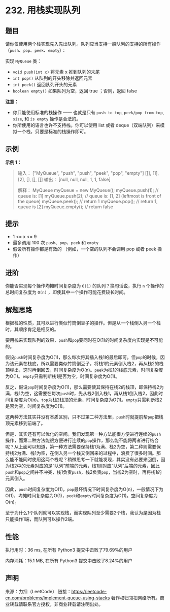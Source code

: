 # 232. 用栈实现队列

## 题目

请你仅使用两个栈实现先入先出队列。队列应当支持一般队列的支持的所有操作（`push`、`pop`、`peek`、`empty`）：

实现 `MyQueue` 类：

* `void push(int x)` 将元素 x 推到队列的末尾
* `int pop()` 从队列的开头移除并返回元素
* `int peek()` 返回队列开头的元素
* `boolean empty()` 如果队列为空，返回 true ；否则，返回 false

**注意：**

* 你只能使用标准的栈操作 —— 也就是只有 `push to top`, `peek/pop from top`, `size`, 和 `is empty` 操作是合法的。
* 你所使用的语言也许不支持栈。你可以使用 list 或者 deque（双端队列）来模拟一个栈，只要是标准的栈操作即可。


## 示例

**示例 1：**

> 输入：
> ["MyQueue", "push", "push", "peek", "pop", "empty"]
> [[], [1], [2], [], [], []]
> 输出：
> [null, null, null, 1, 1, false]
>
> 解释：
> MyQueue myQueue = new MyQueue();
> myQueue.push(1); // queue is: [1]
> myQueue.push(2); // queue is: [1, 2] (leftmost is front of the queue)
> myQueue.peek(); // return 1
> myQueue.pop(); // return 1, queue is [2]
> myQueue.empty(); // return false

## 提示

* 1 <= x <= 9
* 最多调用 100 次 `push`、`pop`、`peek` 和 `empty`
* 假设所有操作都是有效的 （例如，一个空的队列不会调用 pop 或者 peek 操作）


## 进阶

你能否实现每个操作均摊时间复杂度为 `O(1)` 的队列？换句话说，执行 `n` 个操作的总时间复杂度为 `O(n)` ，即使其中一个操作可能花费较长时间。

## 解题思路

根据栈的性质，其可以进行类似竹筒倒豆子的操作。但是从一个栈倒入另一个栈时，其顺序肯定是相反的。

要用栈来实现队列的效果，`push`和`pop`要同时在O(1)的时间复杂度内实现是不可能的。

假设`push`时间复杂度为O(1)，那么每次将其插入栈1的最后即可。但`pop`的时候，因为该元素在栈底，所以需要类似竹筒倒豆子，将栈1的元素倒入栈2，再从栈2的栈顶弹出，这时再倒回去，时间复杂度为O(n)。`peek`为栈1的栈底元素，时间复杂度为O(1)。`empty`只需判断栈1是否为空，时间复杂度为O(1)。

反之，假设`pop`时间复杂度为O(1)，那么需要使其保持在栈2的栈顶，即保持栈2为满，栈1为空，这需要在每次`push`时，先从栈2倒入栈1，再从栈1倒入栈2，因此时间复杂度为O(n)。`top`为栈2栈顶的元素，时间复杂度为O(1)。`empty`只需判断栈2是否为空，时间复杂度为O(1)。

这两种方法其实并没有本质区别，只不过第二种方法里，`push`时就提前帮`pop`把栈顶元素移到前端了。

但是，其实还有可以优化的空间。我们发现第一种方法能很方便进行连续的`push`操作，而第二种方法能很方便进行连续的`pop`操作，那么能不能将两者进行结合呢？从上面可以知道，第一种方法需要保持栈1为满、栈2为空，第二种则需要保持栈2为满、栈1为空，在倒入另一个栈又倒回来的过程中，浪费了很多时间。那么能不能同时使用这两个栈呢？稍微思考一下就能发现，其实没有必要来回倒，因为栈2中的元素对应的是“队列”前端的元素，栈1则对应“队列”后端的元素，因此`push`和`pop`之间并不冲突，栈1负责`push`，栈2负责`pop`，当栈2为空时，再将栈1的元素倒入。

因此，`push`时间复杂度为O(1)，`pop`最坏情况下时间复杂度为O(n)，一般情况下为O(1)，均摊时间复杂度为O(1)，`peek`和`empty`时间复杂度为O(1)。空间复杂度为O(n)。

至于为什么1个队列就可以实现栈，而实现队列至少需要2个栈，我认为是因为栈只能操作1端，而队列可以操作2端。

## 性能

执行用时：36 ms, 在所有 Python3 提交中击败了79.69%的用户

内存消耗：15.1 MB, 在所有 Python3 提交中击败了8.24%的用户

## 声明

来源：力扣（LeetCode）
链接：https://leetcode-cn.com/problems/implement-queue-using-stacks
著作权归领扣网络所有。商业转载请联系官方授权，非商业转载请注明出处。